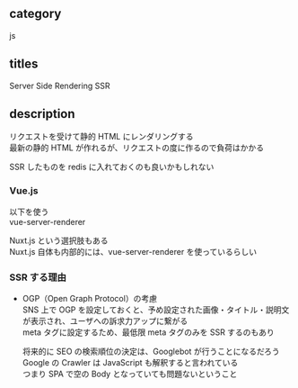 ## category

js

## titles

Server Side Rendering
SSR

## description

リクエストを受けて静的 HTML にレンダリングする  
最新の静的 HTML が作れるが、リクエストの度に作るので負荷はかかる

SSR したものを redis に入れておくのも良いかもしれない

### Vue.js

以下を使う  
vue-server-renderer

Nuxt.js という選択肢もある  
Nuxt.js 自体も内部的には、vue-server-renderer を使っているらしい

### SSR する理由

- OGP（Open Graph Protocol）の考慮  
  SNS 上で OGP を設定しておくと、予め設定された画像・タイトル・説明文が表示され、ユーザへの訴求力アップに繋がる  
  meta タグに設定するため、最低限 meta タグのみを SSR するのもあり

  将来的に SEO の検索順位の決定は、Googlebot が行うことになるだろう  
  Google の Crawler は JavaScript も解釈すると言われている  
  つまり SPA で空の Body となっていても問題ないということ

